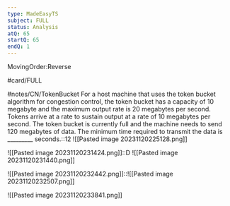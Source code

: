 ```yaml
---
type: MadeEasyTS
subject: FULL
status: Analysis
atQ: 65
startQ: 65
endQ: 1
---
```

MovingOrder:Reverse

#card/FULL

#notes/CN/TokenBucket
For a host machine that uses the token bucket algorithm for congestion control, the token bucket has a capacity of 10 megabyte and the maximum output rate is 20 megabytes per second. Tokens arrive at a rate to sustain output at a rate of 10 megabytes per second. The token bucket is currently full and the machine needs to send 120 megabytes of data. The minimum time required to transmit the data is _________ seconds.::12 ![[Pasted image 20231120225128.png]]


![[Pasted image 20231120231424.png]]::D ![[Pasted image 20231120231440.png]]

![[Pasted image 20231120232442.png]]::![[Pasted image 20231120232507.png]]

![[Pasted image 20231120233841.png]]

